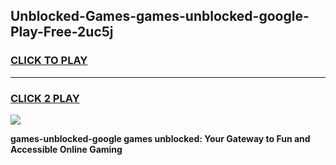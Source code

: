 
## Unblocked-Games-games-unblocked-google-Play-Free-2uc5j
<h3>
<a href="https://premium76.site?title=games-unblocked-google&ref=23A">CLICK TO PLAY</a></h3>
<hr>

<h3>
<a href="https://premium76.site?title=games-unblocked-google&ref=23A">CLICK 2 PLAY</a>
  
</h3>

<a href="https://premium76.site?title=games-unblocked-google&ref=23A"><img src="https://clearcache.store/games.png"></a>


**games-unblocked-google games unblocked: Your Gateway to Fun and Accessible Online Gaming**
